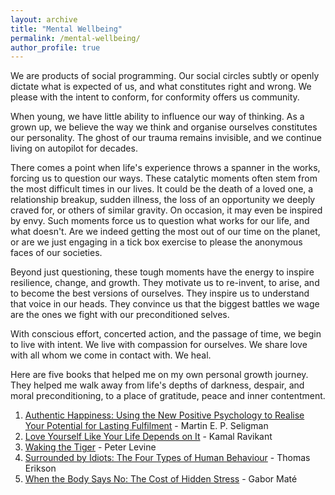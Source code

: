 ```yaml
---
layout: archive
title: "Mental Wellbeing"
permalink: /mental-wellbeing/
author_profile: true
---
```


We are products of social programming. Our social circles subtly or openly dictate what is expected of us, and what constitutes right and wrong. We please with the intent to conform, for conformity offers us community. 

When young, we have little ability to influence our way of thinking. As a grown up, we believe the way we think and organise ourselves constitutes our personality. The ghost of our trauma remains invisible, and we continue living on autopilot for decades. 

There comes a point when life's experience throws a spanner in the works, forcing us to question our ways. These catalytic moments often stem from the most difficult times in our lives. It could be the death of a loved one, a relationship breakup, sudden illness, the loss of an opportunity we deeply craved for, or others of similar gravity. On occasion, it may even be inspired by envy. Such moments force us to question what works for our life, and what doesn't. Are we indeed getting the most out of our time on the planet, or are we just engaging in a tick box exercise to please the anonymous faces of our societies. 

Beyond just questioning, these tough moments have the energy to inspire resilience, change, and growth. They motivate us to re-invent, to arise, and to become the best versions of ourselves. They inspire us to understand that voice in our heads. They convince us that the biggest battles we wage are the ones we fight with our preconditioned selves.

With conscious effort, concerted action, and the passage of time, we begin to live with intent. We live with compassion for ourselves. We share love with all whom we come in contact with. We heal.

Here are five books that helped me on my own personal growth journey. They helped me walk away from life's depths of darkness, despair, and moral preconditioning, to a place of gratitude, peace and inner contentment. 

1. [Authentic Happiness: Using the New Positive Psychology to Realise Your Potential for Lasting Fulfilment](https://www.waterstones.com/book/authentic-happiness/martin-seligman/9781857886771) - Martin E. P. Seligman
2. [Love Yourself Like Your Life Depends on It](https://kamal.blog/book/) - Kamal Ravikant
3. [Waking the Tiger](https://www.waterstones.com/book/waking-the-tiger-healing-trauma/peter-a-levine/ann-frederick/9781556432330) - Peter Levine
4. [Surrounded by Idiots: The Four Types of Human Behaviour](https://www.surroundedbyidiots.com/en/books/surrounded-by-idiots/) - Thomas Erikson
5. [When the Body Says No: The Cost of Hidden Stress](https://drgabormate.com/book/when-the-body-says-no/) - Gabor Maté
